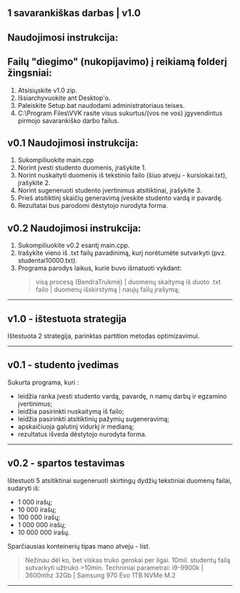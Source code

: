 ## 1 savarankiškas darbas | v1.0
## Naudojimosi instrukcija:

## Failų "diegimo" (nukopijavimo) į reikiamą folderį žingsniai:

1. Atsisiųskite v1.0 zip.
2. Išsiarchyvuokite ant Desktop'o.
3. Paleiskite Setup.bat naudodami administratoriaus teises.
4.  C:\Program Files\VVK rasite visus sukurtus/(vos ne vos) įgyvendintus pirmojo savarankiško darbo failus.

## v0.1 Naudojimosi instrukcija:

1. Sukompiliuokite main.cpp
2. Norint įvesti studento duomenis, įrašykite 1.
3. Norint nuskaityti duomenis iš tekstinio failo (šiuo atveju - kursiokai.txt), įrašykite 2.
4. Norint sugeneruoti studento įvertinimus atsitiktinai, įrašykite 3.
5. Prieš atsitiktinį skaičių generavimą įveskite studento vardą ir pavardę.
6. Rezultatai bus parodomi dėstytojo nurodyta forma.

## v0.2 Naudojimosi instrukcija:

1. Sukompiliuokite v0.2 esantį main.cpp.
2. Irašykite vieno iš .txt failų pavadinimą, kurį norėtumėte sutvarkyti (pvz. studentai10000.txt).
3. Programa parodys laikus, kurie buvo išmatuoti vykdant:
   > visą procesą (BendraTrukmė) |
   > duomenų skaitymą iš duoto .txt failo |
   > duomenų išskirstymą |
   > naujų failų įrašymą; 
____________________________________________________________
## v1.0 - ištestuota strategija
Ištestuota 2 strategija, parinktas partition metodas optimizavimui.
____________________________________________________________
## v0.1 - studento įvedimas
Sukurta programa, kuri :
- leidžia ranka įvesti studento vardą, pavardę, n namų darbų ir egzamino įvertinimus;
- leidžia pasirinkti nuskaitymą iš failo;
- leidžia pasirinkti atsitiktinių pažymių sugeneravimą;
- apskaičiuoja galutinį vidurkį ir medianą;
- rezultatus išveda dėstytojo nurodyta forma.

_____________________________________________________________
## v0.2 - spartos testavimas
Ištestuoti 5 atsitiktinai sugeneruoti skirtingų dydžių tekstiniai duomenų failai, sudaryti iš:
- 1 000 irašų;
- 10 000 irašų;
- 100 000 irašų;
- 1 000 000 irašų;
- 10 000 000 irašų.
  
Sparčiausias konteinerių tipas mano atveju - list.
> Nežinau dėl ko, bet viskas truko gerokai per ilgai. 10mil. studentų failą sutvarkyti užtruko >10min.
> Techniniai parametrai:
> i9-9900k | 3600mhz 32Gb | Samsung 970 Evo 1TB NVMe M.2
______________________________________________________________



